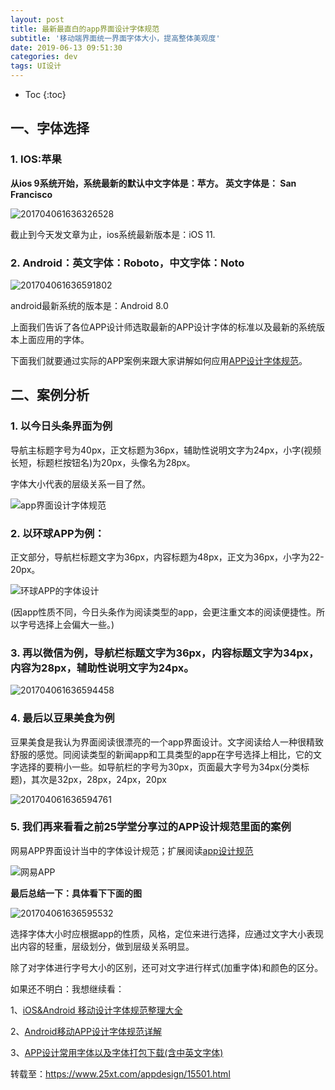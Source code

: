 ```yaml
---
layout: post
title: 最新最直白的app界面设计字体规范
subtitle: '移动端界面统一界面字体大小，提高整体美观度'
date: 2019-06-13 09:51:30
categories: dev
tags: UI设计
---
```


* Toc
{:toc}
##  一、字体选择

### 1. IOS:苹果

**从ios 9系统开始，系统最新的默认中文字体是：苹方。  英文字体是： San Francisco**

![201704061636326528](http://www.25xt.com/wp-content/uploads/2017/06/201704061636326528.jpg)

截止到今天发文章为止，ios系统最新版本是：iOS 11.

### 2. Android：英文字体：Roboto，中文字体：Noto

![201704061636591802](http://www.25xt.com/wp-content/uploads/2017/06/201704061636591802.jpg)

android最新系统的版本是：Android 8.0

上面我们告诉了各位APP设计师选取最新的APP设计字体的标准以及最新的系统版本上面应用的字体。

下面我们就要通过实际的APP案例来跟大家讲解如何应用[APP设计字体规范](https://www.25xt.com/tag/app设计字体规范)。

## 二、案例分析

### 1. 以今日头条界面为例

导航主标题字号为40px，正文标题为36px，辅助性说明文字为24px，小字(视频长短，标题栏按钮名)为20px，头像名为28px。

字体大小代表的层级关系一目了然。

![app界面设计字体规范](http://www.25xt.com/wp-content/uploads/2017/06/app%E7%95%8C%E9%9D%A2%E8%AE%BE%E8%AE%A1%E5%AD%97%E4%BD%93%E8%A7%84%E8%8C%83.jpg)

 

### 2.  以环球APP为例：

正文部分，导航栏标题文字为36px，内容标题为48px，正文为36px，小字为22-20px。

![环球APP的字体设计](http://www.25xt.com/wp-content/uploads/2017/06/%E7%8E%AF%E7%90%83APP%E7%9A%84%E5%AD%97%E4%BD%93%E8%AE%BE%E8%AE%A1.jpg)

(因app性质不同，今日头条作为阅读类型的app，会更注重文本的阅读便捷性。所以字号选择上会偏大一些。)

### 3.  再以微信为例，导航栏标题文字为36px，内容标题文字为34px，内容为28px，辅助性说明文字为24px。

![201704061636594458](http://www.25xt.com/wp-content/uploads/2017/06/201704061636594458.jpg)

### 4. 最后以豆果美食为例

豆果美食是我认为界面阅读很漂亮的一个app界面设计。文字阅读给人一种很精致舒服的感觉。同阅读类型的新闻app和工具类型的app在字号选择上相比，它的文字选择的要稍小一些。如导航栏的字号为30px，页面最大字号为34px(分类标题)，其次是32px，28px，24px，20px

![201704061636594761](http://www.25xt.com/wp-content/uploads/2017/06/201704061636594761.jpg)

### 5. 我们再来看看之前25学堂分享过的APP设计规范里面的案例

网易APP界面设计当中的字体设计规范；扩展阅读[app设计规范](http://www.25xt.com/?s=app设计规范)

![网易APP](http://www.25xt.com/wp-content/uploads/2017/06/%E7%BD%91%E6%98%93APP.jpg)

 

 

**最后总结一下：具体看下下面的图**

![201704061636595532](http://www.25xt.com/wp-content/uploads/2017/06/201704061636595532.jpg)

选择字体大小时应根据app的性质，风格，定位来进行选择，应通过文字大小表现出内容的轻重，层级划分，做到层级关系明显。

除了对字体进行字号大小的区别，还可对文字进行样式(加重字体)和颜色的区分。

如果还不明白：我想继续看：

1、[iOS&Android 移动设计字体规范整理大全](http://www.25xt.com/appdesign/8011.html)

2、[Android移动APP设计字体规范详解](http://www.25xt.com/appdesign/7053.html)

3、[APP设计常用字体以及字体打包下载(含中英文字体)](http://www.25xt.com/appdesign/13733.html)



转载至：https://www.25xt.com/appdesign/15501.html